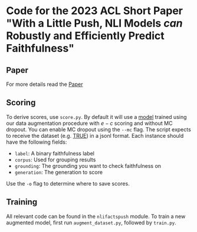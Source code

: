 # Code for the 2023 ACL Short Paper "With a Little Push, NLI Models _can_ Robustly and Efficiently Predict Faithfulness"

## Paper

For more details read the [Paper](https://arxiv.org/pdf/2305.16819)

## Scoring

To derive scores, use ``score.py``.  By default it will use a [model](https://huggingface.co/juliussteen/DeBERTa-v3-FaithAug) trained using our data augmentation procedure with $e-c$ scoring and without MC dropout. You can enable MC dropout using the ``--mc`` flag.
The script expects to receive the dataset (e.g. [TRUE](https://github.com/google-research/true)) in a jsonl format. Each instance should have the following fields:
- ``label``: A binary faithfulness label
- ``corpus``: Used for grouping results
- ``grounding``: The grounding you want to check faithfulness on
- ``generation``: The generation to score

Use the ``-o`` flag to determine where to save scores.

## Training

All relevant code can be found in the ``nlifactspush`` module.
To train a new augmented model, first run ``augment_dataset.py``, followed by ``train.py``.
